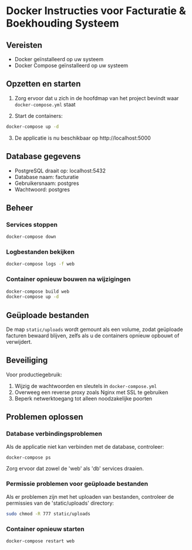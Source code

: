 # Docker Instructies voor Facturatie & Boekhouding Systeem

## Vereisten

- Docker geïnstalleerd op uw systeem
- Docker Compose geïnstalleerd op uw systeem

## Opzetten en starten

1. Zorg ervoor dat u zich in de hoofdmap van het project bevindt waar `docker-compose.yml` staat

2. Start de containers:

```bash
docker-compose up -d
```

3. De applicatie is nu beschikbaar op http://localhost:5000

## Database gegevens

- PostgreSQL draait op: localhost:5432
- Database naam: facturatie
- Gebruikersnaam: postgres
- Wachtwoord: postgres

## Beheer

### Services stoppen

```bash
docker-compose down
```

### Logbestanden bekijken

```bash
docker-compose logs -f web
```

### Container opnieuw bouwen na wijzigingen

```bash
docker-compose build web
docker-compose up -d
```

## Geüploade bestanden

De map `static/uploads` wordt gemount als een volume, zodat geüploade facturen bewaard blijven, zelfs als u de containers opnieuw opbouwt of verwijdert.

## Beveiliging

Voor productiegebruik:

1. Wijzig de wachtwoorden en sleutels in `docker-compose.yml`
2. Overweeg een reverse proxy zoals Nginx met SSL te gebruiken
3. Beperk netwerktoegang tot alleen noodzakelijke poorten

## Problemen oplossen

### Database verbindingsproblemen

Als de applicatie niet kan verbinden met de database, controleer:

```bash
docker-compose ps
```

Zorg ervoor dat zowel de 'web' als 'db' services draaien.

### Permissie problemen voor geüploade bestanden

Als er problemen zijn met het uploaden van bestanden, controleer de permissies van de 'static/uploads' directory:

```bash
sudo chmod -R 777 static/uploads
```

### Container opnieuw starten

```bash
docker-compose restart web
```